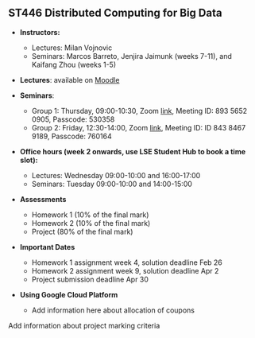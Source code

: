 ## ST446 Distributed Computing for Big Data

* **Instructors:**
   * Lectures: Milan Vojnovic
   * Seminars: Marcos Barreto, Jenjira Jaimunk (weeks 7-11), and Kaifang Zhou (weeks 1-5)

* **Lectures**: available on [Moodle](https://moodle.lse.ac.uk/course/view.php?id=5824)

* **Seminars**:
   * Group 1: Thursday, 09:00-10:30, Zoom [link](https://lse.zoom.us/j/89356520905?pwd=ZWxHKzBOeVkrTUdzY3BDZTBZOWk0UT09), Meeting ID: 893 5652 0905, Passcode: 530358
   * Group 2: Friday, 12:30-14:00, Zoom [link](https://lse.zoom.us/j/84384679189?pwd=SnBUVjdpZkhOeVJoMHJZWVBrV1dJQT09), Meeting ID: ID 843 8467 9189, Passcode: 760164

* **Office hours (week 2 onwards, use LSE Student Hub to book a time slot):**
   * Lectures: Wednesday 09:00-10:00 and 16:00-17:00
   * Seminars: Tuesday 09:00-10:00 and 14:00-15:00
   
* **Assessments**
   * Homework 1 (10% of the final mark)
   * Homework 2 (10% of the final mark)
   * Project (80% of the final mark)

* **Important Dates**
   * Homework 1 assignment week 4, solution deadline Feb 26
   * Homework 2 assignment week 9, solution deadline Apr 2
   * Project submission deadline Apr 30

* **Using Google Cloud Platform**
   * Add information here about allocation of coupons

Add information about project marking criteria
